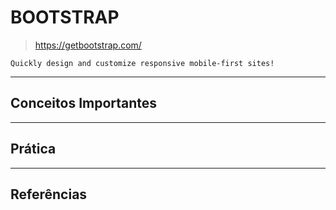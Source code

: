 # BOOTSTRAP

  > https://getbootstrap.com/

    Quickly design and customize responsive mobile-first sites!

---

## Conceitos Importantes


---

## Prática


---

## Referências

